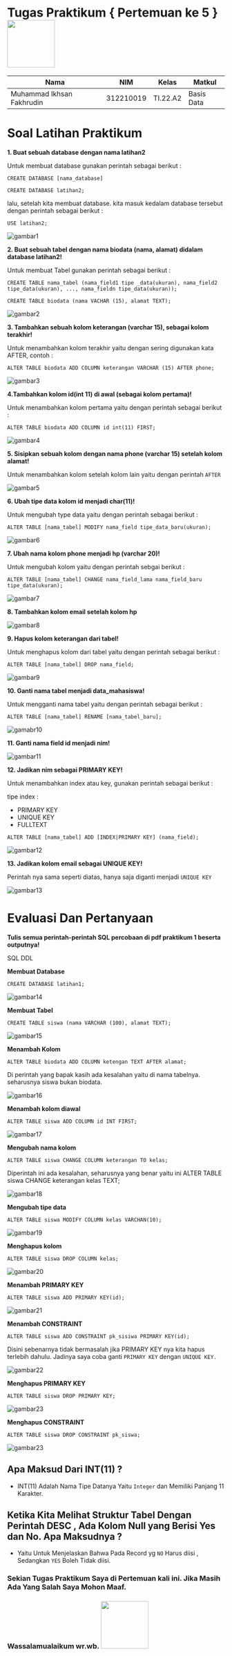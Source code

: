 # Tugas Praktikum { Pertemuan ke 5 } <img src=https://qph.fs.quoracdn.net/main-qimg-648763cc041459725b62108f4fdf5b91 width="110px" >
|**Nama**|**NIM**|**Kelas**|**Matkul**|
|----|---|-----|------|
|Muhammad Ikhsan Fakhrudin|312210019|TI.22.A2|Basis Data|

# Soal Latihan Praktikum

**1. Buat sebuah database dengan nama latihan2**

Untuk membuat database gunakan perintah sebagai berikut :

`CREATE DATABASE [nama_database]`

`CREATE DATABASE latihan2;`

lalu, setelah kita membuat database. kita masuk kedalam database tersebut dengan perintah sebagai berikut :

`USE latihan2;`

![gambar1](screenshot/ss1.png)

**2. Buat sebuah tabel dengan nama biodata (nama, alamat) didalam database latihan2!**

Untuk membuat Tabel gunakan perintah sebagai berikut :

`CREATE TABLE nama_tabel (nama_field1 tipe _data(ukuran), nama_field2 tipe_data(ukuran), ..., nama_fieldn tipe_data(ukuran));`

`CREATE TABLE biodata (nama VACHAR (15), alamat TEXT);`

![gambar2](screenshot/ss2.png)

**3. Tambahkan sebuah kolom keterangan (varchar 15), sebagai kolom terakhir!**

Untuk menambahkan kolom terakhir yaitu dengan sering digunakan kata AFTER, contoh :

`ALTER TABLE biodata ADD COLUMN keterangan VARCHAR (15) AFTER phone;`

![gambar3](screenshot/ss3.png)

**4.Tambahkan kolom id(int 11) di awal (sebagai kolom pertama)!**

Untuk menambahkan kolom pertama yaitu dengan perintah sebagai berikut :

`ALTER TABLE biodata ADD COLUMN id int(11) FIRST; `

![gambar4](screenshot/ss4.png)

**5. Sisipkan sebuah kolom dengan nama phone (varchar 15) setelah kolom alamat!**

Untuk menambahkan kolom setelah kolom lain yaitu dengan perintah `AFTER`

![gambar5](screenshot/ss5.png)

**6. Ubah tipe data kolom id menjadi char(11)!**

Untuk mengubah type data yaitu dengan perintah sebagai berikut :

`ALTER TABLE [nama_tabel] MODIFY nama_field tipe_data_baru(ukuran);`

![gambar6](screenshot/ss6.png)

**7. Ubah nama kolom phone menjadi hp (varchar 20)!**

Untuk mengubah kolom yaitu dengan perintah sebgai berikut :

`ALTER TABLE [nama_tabel] CHANGE nama_field_lama nama_field_baru tipe_data(ukuran);`

![gambar7](screenshot/ss7.png)

**8. Tambahkan kolom email setelah kolom hp**

![gambar8](screenshot/ss8.png)

**9. Hapus kolom keterangan dari tabel!**

Untuk menghapus kolom dari tabel yaitu dengan perintah sebagai berikut :

`ALTER TABLE [nama_tabel] DROP nama_field;`

![gambar9](screenshot/ss9.png)

**10. Ganti nama tabel menjadi data_mahasiswa!**

Untuk mengganti nama tabel yaitu dengan perintah sebagai berikut :

`ALTER TABLE [nama_tabel] RENAME [nama_tabel_baru];`

![gamabr10](screenshot/ss10.png)

**11. Ganti nama field id menjadi nim!**

![gambar11](screenshot/ss11.png)

**12. Jadikan nim sebagai PRIMARY KEY!**

Untuk menambahkan index atau key, gunakan perintah sebagai berikut :

tipe index :

- PRIMARY KEY
- UNIQUE KEY
- FULLTEXT

`ALTER TABLE [nama_tabel] ADD [INDEX|PRIMARY KEY] (nama_field);`

![gambar12](screenshot/ss12.png)

**13. Jadikan kolom email sebagai UNIQUE KEY!**

Perintah nya sama seperti diatas, hanya saja diganti menjadi `UNIQUE KEY`

![gambar13](screenshot/ss13.png)

# Evaluasi Dan Pertanyaan

**Tulis semua perintah-perintah SQL percobaan di pdf praktikum 1 beserta outputnya!**

SQL DDL

**Membuat Database**

`CREATE DATABASE latihan1;`

![gambar14](screenshot/ss14.png)

**Membuat Tabel**

`CREATE TABLE siswa (nama VARCHAR (100), alamat TEXT);`

![gambar15](screenshot/ss15.png)

**Menambah Kolom**

`ALTER TABLE biodata ADD COLUMN ketengan TEXT AFTER alamat;`

Di perintah yang bapak kasih ada kesalahan yaitu di nama tabelnya. seharusnya siswa bukan biodata.

![gambar16](screenshot/ss16.png)

**Menambah kolom diawal**

`ALTER TABLE siswa ADD COLUMN id INT FIRST;`

![gambar17](screenshot/ss17.png)

**Mengubah nama kolom**

`ALTER TABLE siswa CHANGE COLUMN keterangan TO kelas;`

Diperintah ini ada kesalahan, seharusnya yang benar yaitu ini ALTER TABLE siswa CHANGE keterangan kelas TEXT;

![gambar18](screenshot/ss18.png)

**Mengubah tipe data**

`ALTER TABLE siswa MODIFY COLUMN kelas VARCHAN(10);`

![gambar19](screenshot/ss19.png)

**Menghapus kolom**

`ALTER TABLE siswa DROP COLUMN kelas;`

![gambar20](screenshot/ss20.png)

**Menambah PRIMARY KEY**

`ALTER TABLE siswa ADD PRIMARY KEY(id);`

![gambar21](screenshot/ss21.png)

**Menambah CONSTRAINT**

`ALTER TABLE siswa ADD CONSTRAINT pk_sisiwa PRIMARY KEY(id);`

Disini sebenarnya tidak bermasalah jika PRIMARY KEY nya kita hapus terlebih dahulu. Jadinya saya coba ganti `PRIMARY KEY` dengan `UNIQUE KEY.`

![gambar22](screenshot/ss22.png)

**Menghapus PRIMARY KEY**

`ALTER TABLE siswa DROP PRIMARY KEY;`

![gambar23](screenshot/ss23.png)

**Menghapus CONSTRAINT**

`ALTER TABLE siswa DROP CONSTRAINT pk_siswa;`

![gambar23](screenshot/ss23.png)

## Apa Maksud Dari INT(11) ?

- INT(11) Adalah Nama Tipe Datanya Yaitu `Integer` dan Memiliki Panjang 11 Karakter.

## Ketika Kita Melihat Struktur Tabel Dengan Perintah DESC , Ada Kolom Null yang Berisi Yes dan No. Apa Maksudnya ?

- Yaitu Untuk Menjelaskan Bahwa Pada Record yg `NO` Harus diisi , Sedangkan `YES` Boleh Tidak diisi.

### Sekian Tugas Praktikum Saya di Pertemuan kali ini. Jika Masih Ada Yang Salah Saya Mohon Maaf.

### Wassalamualaikum wr.wb. <img src=https://png.pngtree.com/png-vector/20190409/ourlarge/pngtree-bye-sticker-and-bubble-speech-comic-png-image_921534.jpg width="110px" >